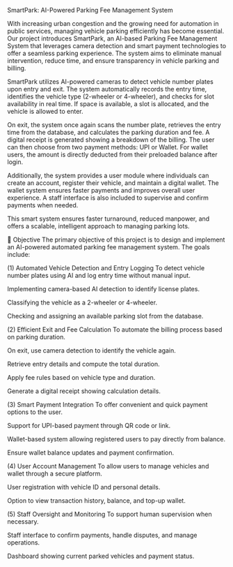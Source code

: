 SmartPark: AI-Powered Parking Fee Management System

With increasing urban congestion and the growing need for automation in public services, managing vehicle parking efficiently has become essential. Our project introduces SmartPark, an AI-based Parking Fee Management System that leverages camera detection and smart payment technologies to offer a seamless parking experience. The system aims to eliminate manual intervention, reduce time, and ensure transparency in vehicle parking and billing.

SmartPark utilizes AI-powered cameras to detect vehicle number plates upon entry and exit. The system automatically records the entry time, identifies the vehicle type (2-wheeler or 4-wheeler), and checks for slot availability in real time. If space is available, a slot is allocated, and the vehicle is allowed to enter.

On exit, the system once again scans the number plate, retrieves the entry time from the database, and calculates the parking duration and fee. A digital receipt is generated showing a breakdown of the billing. The user can then choose from two payment methods: UPI or Wallet. For wallet users, the amount is directly deducted from their preloaded balance after login.

Additionally, the system provides a user module where individuals can create an account, register their vehicle, and maintain a digital wallet. The wallet system ensures faster payments and improves overall user experience. A staff interface is also included to supervise and confirm payments when needed.

This smart system ensures faster turnaround, reduced manpower, and offers a scalable, intelligent approach to managing parking lots.

🎯 Objective
The primary objective of this project is to design and implement an AI-powered automated parking fee management system. The goals include:

(1) Automated Vehicle Detection and Entry Logging
To detect vehicle number plates using AI and log entry time without manual input.

Implementing camera-based AI detection to identify license plates.

Classifying the vehicle as a 2-wheeler or 4-wheeler.

Checking and assigning an available parking slot from the database.

(2) Efficient Exit and Fee Calculation
To automate the billing process based on parking duration.

On exit, use camera detection to identify the vehicle again.

Retrieve entry details and compute the total duration.

Apply fee rules based on vehicle type and duration.

Generate a digital receipt showing calculation details.

(3) Smart Payment Integration
To offer convenient and quick payment options to the user.

Support for UPI-based payment through QR code or link.

Wallet-based system allowing registered users to pay directly from balance.

Ensure wallet balance updates and payment confirmation.

(4) User Account Management
To allow users to manage vehicles and wallet through a secure platform.

User registration with vehicle ID and personal details.

Option to view transaction history, balance, and top-up wallet.

(5) Staff Oversight and Monitoring
To support human supervision when necessary.

Staff interface to confirm payments, handle disputes, and manage operations.

Dashboard showing current parked vehicles and payment status.
